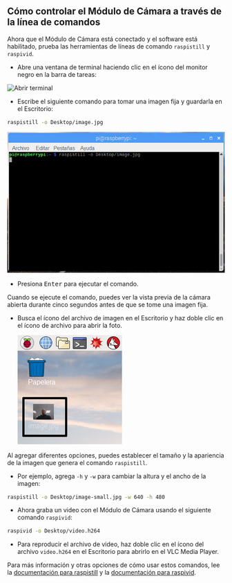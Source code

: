 ## Cómo controlar el Módulo de Cámara a través de la línea de comandos

Ahora que el Módulo de Cámara está conectado y el software está habilitado, prueba las herramientas de líneas de comando `raspistill` y `raspivid`.

- Abre una ventana de terminal haciendo clic en el ícono del monitor negro en la barra de tareas:

![Abrir terminal](images/open-terminal-annotated.png)

- Escribe el siguiente comando para tomar una imagen fija y guardarla en el Escritorio:

```bash
raspistill -o Desktop/image.jpg
```

![comando raspistill introducido en el terminal](images/raspistill-image.png)

- Presiona <kbd>Enter</kbd> para ejecutar el comando.

Cuando se ejecute el comando, puedes ver la vista previa de la cámara abierta durante cinco segundos antes de que se tome una imagen fija.

- Busca el ícono del archivo de imagen en el Escritorio y haz doble clic en el ícono de archivo para abrir la foto.

    ![Imagen en el escritorio](images/desktop-annotated.png)

Al agregar diferentes opciones, puedes establecer el tamaño y la apariencia de la imagen que genera el comando `raspistill`.

- Por ejemplo, agrega `-h` y `-w` para cambiar la altura y el ancho de la imagen:

```bash
raspistill -o Desktop/image-small.jpg -w 640 -h 480
```

- Ahora graba un video con el Módulo de Cámara usando el siguiente comando `raspivid`:

```bash
raspivid -o Desktop/video.h264
```

- Para reproducir el archivo de video, haz doble clic en el ícono del archivo `video.h264` en el Escritorio para abrirlo en el VLC Media Player.

Para más información y otras opciones de cómo usar estos comandos, lee la [documentación para raspistill](https://www.raspberrypi.org/documentation/usage/camera/raspicam/raspistill.md) y la [documentación para raspivid](https://www.raspberrypi.org/documentation/usage/camera/raspicam/raspivid.md).

